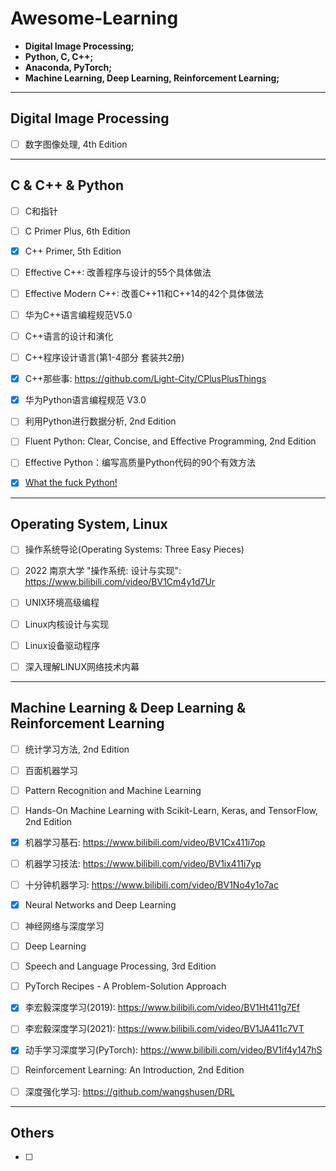 

# Awesome-Learning



 - **Digital Image Processing;**
 - **Python, C, C++;**
 - **Anaconda, PyTorch;**
 - **Machine Learning, Deep Learning, Reinforcement Learning;**




------



## Digital Image Processing



- [ ] 数字图像处理, 4th Edition



------



## C & C++ & Python



- [ ] C和指针
- [ ] C Primer Plus, 6th Edition



- [x] C++ Primer, 5th Edition

- [ ] Effective C++: 改善程序与设计的55个具体做法
- [ ] Effective Modern C++: 改善C++11和C++14的42个具体做法
- [ ] 华为C++语言编程规范V5.0
- [ ] C++语言的设计和演化
- [ ] C++程序设计语言(第1-4部分 套装共2册)
- [x] C++那些事: https://github.com/Light-City/CPlusPlusThings





- [x] 华为Python语言编程规范 V3.0

- [ ] 利用Python进行数据分析,  2nd Edition
- [ ] Fluent Python: Clear, Concise, and Effective Programming, 2nd Edition
- [ ] Effective Python：编写高质量Python代码的90个有效方法
- [x] [What the fuck Python! ](https://github.com/robertparley/wtfpython-cn)



------



## Operating System, Linux



- [ ] 操作系统导论(Operating Systems: Three Easy Pieces)

- [ ] 2022 南京大学 "操作系统: 设计与实现": https://www.bilibili.com/video/BV1Cm4y1d7Ur





- [ ] UNIX环境高级编程

- [ ] Linux内核设计与实现

- [ ] Linux设备驱动程序
- [ ] 深入理解LINUX网络技术内幕



------



## Machine Learning & Deep Learning & Reinforcement Learning



- [ ] 统计学习方法, 2nd Edition
- [ ] 百面机器学习
- [ ] Pattern Recognition and Machine Learning
- [ ] Hands-On Machine Learning with Scikit-Learn, Keras, and TensorFlow, 2nd Edition

- [x] 机器学习基石: https://www.bilibili.com/video/BV1Cx411i7op
- [ ] 机器学习技法: https://www.bilibili.com/video/BV1ix411i7yp
- [ ] 十分钟机器学习:  https://www.bilibili.com/video/BV1No4y1o7ac





- [x] Neural Networks and Deep Learning

- [ ] 神经网络与深度学习
- [ ] Deep Learning
- [ ] Speech and Language Processing, 3rd Edition
- [ ] PyTorch Recipes - A Problem-Solution Approach

- [x] 李宏毅深度学习(2019):  https://www.bilibili.com/video/BV1Ht411g7Ef
- [ ] 李宏毅深度学习(2021): https://www.bilibili.com/video/BV1JA411c7VT
- [x] 动手学习深度学习(PyTorch): https://www.bilibili.com/video/BV1if4y147hS 





- [ ] Reinforcement Learning: An Introduction, 2nd Edition

- [ ] 深度强化学习: https://github.com/wangshusen/DRL



------



## Others



- [ ] 

